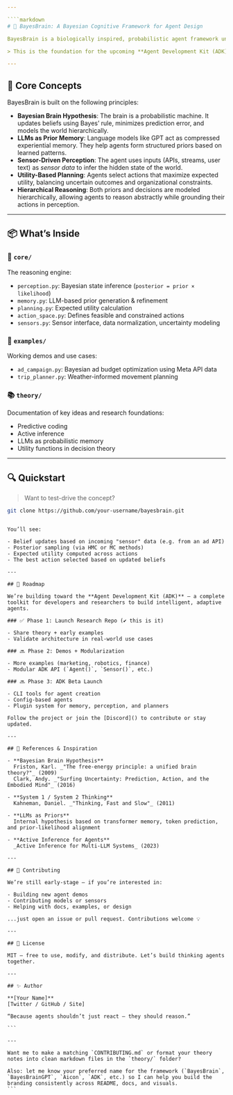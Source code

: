 ```yaml
---

````markdown
# 🧠 BayesBrain: A Bayesian Cognitive Framework for Agent Design

BayesBrain is a biologically inspired, probabilistic agent framework unifying Large Language Models (LLMs) with the Bayesian Brain hypothesis. It allows agents to **perceive**, **reason**, and **act** under uncertainty — using **LLMs as experiential priors**, and **Bayesian inference** for state estimation and decision-making.

> This is the foundation for the upcoming **Agent Development Kit (ADK)** — a modular framework for building intelligent agents that think, plan, and adapt like brains.

---
```


## 🧭 Core Concepts

BayesBrain is built on the following principles:

- **Bayesian Brain Hypothesis**: The brain is a probabilistic machine. It updates beliefs using Bayes’ rule, minimizes prediction error, and models the world hierarchically.
- **LLMs as Prior Memory**: Language models like GPT act as compressed experiential memory. They help agents form structured priors based on learned patterns.
- **Sensor-Driven Perception**: The agent uses inputs (APIs, streams, user text) as _sensor data_ to infer the hidden state of the world.
- **Utility-Based Planning**: Agents select actions that maximize expected utility, balancing uncertain outcomes and organizational constraints.
- **Hierarchical Reasoning**: Both priors and decisions are modeled hierarchically, allowing agents to reason abstractly while grounding their actions in perception.

---

## 📦 What’s Inside

### 🧠 `core/`

The reasoning engine:

- `perception.py`: Bayesian state inference (`posterior = prior × likelihood`)
- `memory.py`: LLM-based prior generation & refinement
- `planning.py`: Expected utility calculation
- `action_space.py`: Defines feasible and constrained actions
- `sensors.py`: Sensor interface, data normalization, uncertainty modeling

### 🤖 `examples/`

Working demos and use cases:

- `ad_campaign.py`: Bayesian ad budget optimization using Meta API data
- `trip_planner.py`: Weather-informed movement planning

### 📚 `theory/`

Documentation of key ideas and research foundations:

- Predictive coding
- Active inference
- LLMs as probabilistic memory
- Utility functions in decision theory

---

## 🔍 Quickstart

> Want to test-drive the concept?

```bash
git clone https://github.com/your-username/bayesbrain.git
```

````

You’ll see:

- Belief updates based on incoming "sensor" data (e.g. from an ad API)
- Posterior sampling (via HMC or MC methods)
- Expected utility computed across actions
- The best action selected based on updated beliefs

---

## 🚧 Roadmap

We’re building toward the **Agent Development Kit (ADK)** — a complete toolkit for developers and researchers to build intelligent, adaptive agents.

### ✅ Phase 1: Launch Research Repo (✔ this is it)

- Share theory + early examples
- Validate architecture in real-world use cases

### 🔜 Phase 2: Demos + Modularization

- More examples (marketing, robotics, finance)
- Modular ADK API (`Agent()`, `Sensor()`, etc.)

### 🔜 Phase 3: ADK Beta Launch

- CLI tools for agent creation
- Config-based agents
- Plugin system for memory, perception, and planners

Follow the project or join the [Discord]() to contribute or stay updated.

---

## 📖 References & Inspiration

- **Bayesian Brain Hypothesis**
  Friston, Karl. _"The free-energy principle: a unified brain theory?"_ (2009)
  Clark, Andy. _"Surfing Uncertainty: Prediction, Action, and the Embodied Mind"_ (2016)

- **System 1 / System 2 Thinking**
  Kahneman, Daniel. _"Thinking, Fast and Slow"_ (2011)

- **LLMs as Priors**
  Internal hypothesis based on transformer memory, token prediction, and prior-likelihood alignment

- **Active Inference for Agents**
  _Active Inference for Multi-LLM Systems_ (2023)

---

## 🤝 Contributing

We’re still early-stage — if you’re interested in:

- Building new agent demos
- Contributing models or sensors
- Helping with docs, examples, or design

...just open an issue or pull request. Contributions welcome 💡

---

## 📜 License

MIT — free to use, modify, and distribute. Let’s build thinking agents together.

---

## ✨ Author

**[Your Name]**
[Twitter / GitHub / Site]

“Because agents shouldn’t just react — they should reason.”

```

---

Want me to make a matching `CONTRIBUTING.md` or format your theory notes into clean markdown files in the `theory/` folder?

Also: let me know your preferred name for the framework (`BayesBrain`, `BayesBrainGPT`, `Aicon`, `ADK`, etc.) so I can help you build the branding consistently across README, docs, and visuals.
```
````
